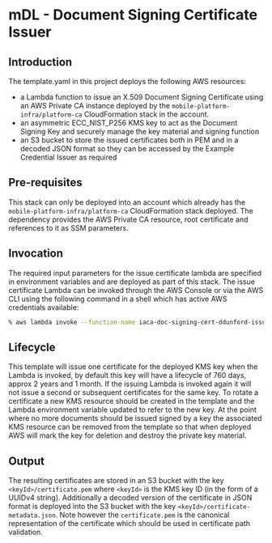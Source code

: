 # mDL - Document Signing Certificate Issuer

## Introduction

The template.yaml in this project deploys the following AWS resources:

- a Lambda function to issue an X.509 Document Signing Certificate using an AWS Private CA instance deployed by the `mobile-platform-infra/platform-ca` CloudFormation stack in the account.
- an asymmetric ECC_NIST_P256 KMS key to act as the Document Signing Key and securely manage the key material and signing function
- an S3 bucket to store the issued certificates both in PEM and in a decoded JSON format so they can be accessed by the Example Credential Issuer as required

## Pre-requisites

This stack can only be deployed into an account which already has the `mobile-platform-infra/platform-ca` CloudFormation stack deployed.
The dependency provides the AWS Private CA resource, root certificate and references to it as SSM parameters.

## Invocation

The required input parameters for the issue certificate lambda are specified in environment variables and are deployed as part of this stack.
The issue certificate Lambda can be invoked through the AWS Console or via the AWS CLI using the following command in a shell which has active AWS credentials available:

```bash
% aws lambda invoke --function-name iaca-doc-signing-cert-ddunford-issue-doc-signing-certificate output.txt 
```

## Lifecycle

This template will issue one certificate for the deployed KMS key when the Lambda is invoked, by default this key will have a lifecycle of 760 days, approx 2 years and 1 month.
If the issuing Lambda is invoked again it will not issue a second or subsequent certificates for the same key.
To rotate a certificate a new KMS resource should be created in the template and the Lambda environment variable updated to refer to the new key.
At the point where no more documents should be issued signed by a key the associated KMS resource can be removed from the template so that when deployed AWS will mark the key for deletion and destroy the private key material.

## Output

The resulting certificates are stored in an S3 bucket with the key `<keyId>/certificate.pem` where `<keyId>` is the KMS key ID (in the form of a UUIDv4 string).
Additionally a decoded version of the certificate in JSON format is deployed into the S3 bucket with the key `<keyId>/certificate-metadata.json`.
Note however the `certificate.pem` is the canonical representation of the certificate which should be used in certificate path validation.
